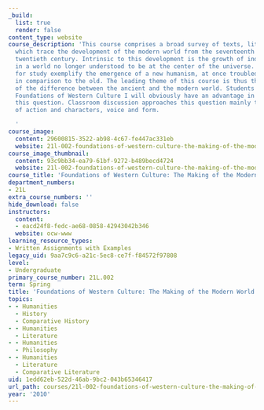 ```yaml
---
_build:
  list: true
  render: false
content_type: website
course_description: 'This course comprises a broad survey of texts, literary and philosophical,
  which trace the development of the modern world from the seventeenth to the early
  twentieth century. Intrinsic to this development is the growth of individualism
  in a world no longer understood to be at the center of the universe. The texts chosen
  for study exemplify the emergence of a new humanism, at once troubled and dynamic
  in comparison to the old. The leading theme of this course is thus the question
  of the difference between the ancient and the modern world. Students who have taken
  Foundations of Western Culture I will obviously have an advantage in dealing with
  this question. Classroom discussion approaches this question mainly through consideration
  of action and characters, voice and form.

  '
course_image:
  content: 29600815-3522-ab98-4c67-fe447ac331eb
  website: 21l-002-foundations-of-western-culture-the-making-of-the-modern-world-spring-2010
course_image_thumbnail:
  content: 93c9bb34-ea79-61bf-9272-b489becd4724
  website: 21l-002-foundations-of-western-culture-the-making-of-the-modern-world-spring-2010
course_title: 'Foundations of Western Culture: The Making of the Modern World '
department_numbers:
- 21L
extra_course_numbers: ''
hide_download: false
instructors:
  content:
  - eacd24f8-fedc-ae68-0858-42943042b346
  website: ocw-www
learning_resource_types:
- Written Assignments with Examples
legacy_uid: 9aa7c9c6-a21c-5ec8-ce7f-f84572f97808
level:
- Undergraduate
primary_course_number: 21L.002
term: Spring
title: 'Foundations of Western Culture: The Making of the Modern World '
topics:
- - Humanities
  - History
  - Comparative History
- - Humanities
  - Literature
- - Humanities
  - Philosophy
- - Humanities
  - Literature
  - Comparative Literature
uid: 1edd62eb-522d-46ab-9bc2-043b65346417
url_path: courses/21l-002-foundations-of-western-culture-the-making-of-the-modern-world-spring-2010
year: '2010'
---
```

